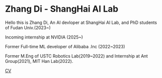 # Zhang Di - ShangHai AI Lab
Hello this is Zhang Di, An AI devloper at ShangHai AI Lab, and PhD students of Fudan Univ.(2023~)

Incoming internship at NVIDIA (2025~)

Former Full-time ML developer of Alibaba .Inc (2022~2023)

Former M.Eng of USTC Robotics Lab(2019~2022) and Internship at Ant Group(2021), MIT Han Lab(2022).

[CV](https://raw.githubusercontent.com/trotsky1997/trotsky1997/main/FDU-ZhangDi-CV.pdf)
